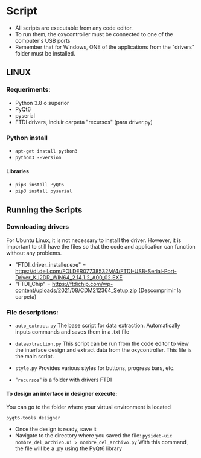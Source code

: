 # Script
    
* All scripts are executable from any code editor.
* To run them, the oxycontroller must be connected to one of the computer's USB ports
* Remember that for Windows, ONE of the applications from the "drivers" folder must be installed.

## LINUX
### Requeriments:
* Python 3.8 o superior
* PyQt6
* pyserial
* FTDI drivers, incluir carpeta "recursos" (para driver.py)

### Python install
* `apt-get install python3`
* `python3 --version`

#### Libraries
* `pip3 install PyQt6`
* `pip3 install pyserial`

## Running the Scripts

### Downloading drivers
For Ubuntu Linux, it is not necessary to install the driver. However, it is important to still have the files so that the code and application can function without any problems.
* "FTDI_driver_installer.exe" = https://dl.dell.com/FOLDER07738532M/4/FTDI-USB-Serial-Port-Driver_KJ2DR_WIN64_2.14.1.2_A00_02.EXE
* "FTDI_Chip" = https://ftdichip.com/wp-content/uploads/2021/08/CDM212364_Setup.zip (Descomprimir la carpeta)


### File descriptions:
* `auto_extract.py`
The base script for data extraction. Automatically inputs commands and saves them in a .txt file

* `dataextraction.py`
This script can be run from the code editor to view the interface design and extract data from the oxycontroller. This file is the main script.

* `style.py`
Provides various styles for buttons, progress bars, etc.
            
* "`recursos`" is a folder with drivers FTDI

#### To design an interface in designer execute:

You can go to the folder where your virtual environment is located

`pyqt6-tools designer`
* Once the design is ready, save it
* Navigate to the directory where you saved the file:
`pyside6-uic nombre_del_archivo.ui > nombre_del_archivo.py`
With this command, the file will be a .py using the PyQt6 library

